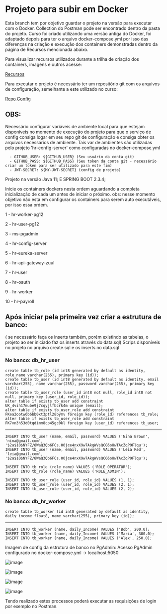 # Projeto para subir em Docker

Esta branch tem por objetivo guardar o projeto na versão para executar com o Docker.
Collection do Postman pode ser encontrado dentro da pasta do projeto.
Curso foi criado utilizando uma versão antiga do Docker, foi adaptado depois para ter o arquivo docker-compose.yml
por isso das diferenças na criação e execução dos containers demonstradas dentro da página de Recursos mencionada abaixo. 

Para visualizar recursos utilizados durante a trilha de criação dos containers, imagens e outros acesse:

[Recursos](https://github.com/Sammy192/MicroserviceDevSuperiorWsWorker/blob/docker/Resources.md)

Para executar o projeto é necessário ter um repositório git com os arquivos de configuração, semelhante a este utilizado no curso:

[Repo Config](https://github.com/acenelio/ms-course-configs)

## OBS:

Necessário configurar variáveis de ambiente local para que estejam disponíveis no momento de execução do projeto para que o serviço de config consiga logar em seu repo git
de configuração e consiga obter os arquivos necessários de ambiente.
Tais var de ambientes são utilizadas pelo projeto 'hr-config-server' como configuradas no docker-compose.yml

      - GITHUB_USER: ${GITHUB_USER} (Seu usuário da conta git)
      - GITHUB_PASS: ${GITHUB_PASS} (Seu token da conta git - necessário criar um token para ser utilizado para este fim)
      - JWT-SECRET: ${MY-JWT-SECRET} (config de projeto)

Projeto na versão Java 11;
E SPRING BOOT 2.3.4;

Inicie os containers dockers nesta ordem aguardando a completa inicialização de cada um antes de iniciar o próximo.
obs: nesse momento objetivo não esta em configurar os containers para serem auto executáveis, por isso essa ordem.

1 - hr-worker-pg12

2 - hr-user-pg12

3 - ms-pgadmin

4 - hr-config-server

5 - hr-eureka-server

6 - hr-api-gateway-zuul

7 - hr-user

8 - hr-oauth

9 - hr-worker

10 - hr-payroll




## Após iniciar pela primeira vez criar a estrutura de banco: 
( se necessário faça os inserts também, porém existindo as tabelas, o projeto ao ser iniciado faz os inserts através do data.sql)
Scrips disponíveis no projeto no arquivo create.sql e os inserts no data.sql

### No banco: db_hr_user
```
create table tb_role (id int8 generated by default as identity, role_name varchar(255), primary key (id));
create table tb_user (id int8 generated by default as identity, email varchar(255), name varchar(255), password varchar(255), primary key (id));
create table tb_user_role (user_id int8 not null, role_id int8 not null, primary key (user_id, role_id));
alter table if exists tb_user add constraint UK_4vih17mube9j7cqyjlfbcrk4m unique (email);
alter table if exists tb_user_role add constraint FKea2ootw6b6bb0xt3ptl28bymv foreign key (role_id) references tb_role;
alter table if exists tb_user_role add constraint FK7vn3h53d0tqdimm8cp45gc0kl foreign key (user_id) references tb_user;
```
----------------------------

```
INSERT INTO tb_user (name, email, password) VALUES ('Nina Brown', 'nina@gmail.com', '$2a$10$NYFZ/8WaQ3Qb6FCs.00jce4nxX9w7AkgWVsQCG6oUwTAcZqP9Flqu');
INSERT INTO tb_user (name, email, password) VALUES ('Leia Red', 'leia@gmail.com', '$2a$10$NYFZ/8WaQ3Qb6FCs.00jce4nxX9w7AkgWVsQCG6oUwTAcZqP9Flqu');

INSERT INTO tb_role (role_name) VALUES ('ROLE_OPERATOR');
INSERT INTO tb_role (role_name) VALUES ('ROLE_ADMIN');

INSERT INTO tb_user_role (user_id, role_id) VALUES (1, 1);
INSERT INTO tb_user_role (user_id, role_id) VALUES (2, 1);
INSERT INTO tb_user_role (user_id, role_id) VALUES (2, 2);
```

### No banco: db_hr_worker
```
create table tb_worker (id int8 generated by default as identity, daily_income float8, name varchar(255), primary key (id));
```
-------------------------- 
```
INSERT INTO tb_worker (name, daily_Income) VALUES ('Bob', 200.0);
INSERT INTO tb_worker (name, daily_Income) VALUES ('Maria', 300.0);
INSERT INTO tb_worker (name, daily_Income) VALUES ('Alex', 250.0);
```

Imagem de config da estrutura de banco no PgAdmin:
Acesso PgAdmin configurado no docker-compose.yml -> localhost:5050

![image](https://github.com/user-attachments/assets/a2d26e81-8935-4c20-a727-738239436e9f)

![image](https://github.com/user-attachments/assets/cfbe8e91-8e35-4688-88bd-4f8ff8e3157c)

![image](https://github.com/user-attachments/assets/a374b36d-6d54-4032-8371-680aabfadb0a)

![image](https://github.com/user-attachments/assets/cb944c35-ae3c-4ab4-b42f-8c86a8c4fd4b)


Tendo realizado estes processos poderá executar as requisições de login por exemplo no Postman.
